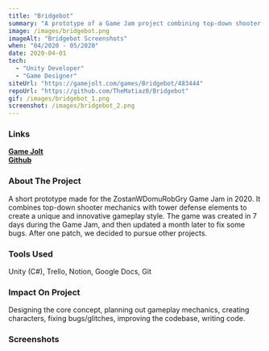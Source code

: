 ```yaml
---
title: "Bridgebot"
summary: "A prototype of a Game Jam project combining top-down shooter mechanics with tower defense elements."
image: /images/bridgebot.png
imageAlt: "Bridgebot Screenshots"
when: "04/2020 - 05/2020"
date: 2020-04-01
tech:
  - "Unity Developer"
  - "Game Designer"
siteUrl: "https://gamejolt.com/games/Bridgebot/483444"
repoUrl: "https://github.com/TheMatiaz0/Bridgebot"
gif: /images/bridgebot_1.png
screenshot: /images/bridgebot_2.png
---
```


### Links

**[Game Jolt](https://gamejolt.com/games/Bridgebot/483444)**  
**[Github](https://github.com/TheMatiaz0/Bridgebot)**

### About The Project

A short prototype made for the ZostanWDomuRobGry Game Jam in 2020. It combines top-down shooter mechanics with tower defense elements to create a unique and innovative gameplay style. The game was created in 7 days during the Game Jam, and then updated a month later to fix some bugs. After one patch, we decided to pursue other projects.

### Tools Used

Unity (C#), Trello, Notion, Google Docs, Git

### Impact On Project

Designing the core concept, planning out gameplay mechanics, creating characters, fixing bugs/glitches, improving the codebase, writing code.

### Screenshots
